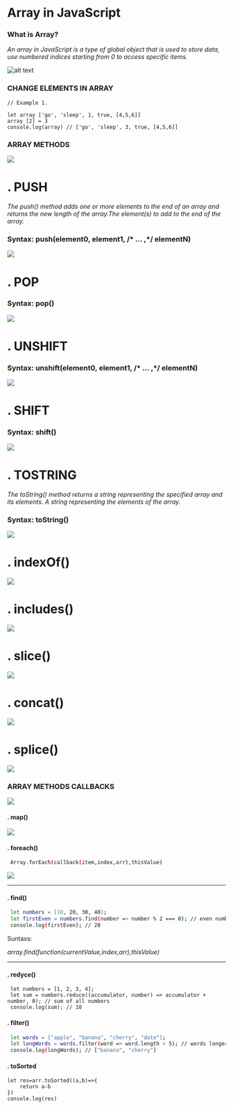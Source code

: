 # **Array** in **JavaScript** 
 ### **What is Array?**

_An array in JavaScript is a type of global object that is used to store data,  use numbered indices starting from 0 to access specific items._

![alt text](image.png)

### **CHANGE  ELEMENTS  IN  ARRAY**
```
// Example 1.

let array ['go', 'sleep', 1, true, [4,5,6]]
array [2] = 3
console.log(array) // ['go', 'sleep', 3, true, [4,5,6]]
```
### **ARRAY METHODS**
![](./photo/sfsfsfsffs.png)

# . PUSH

_The push() method adds one or more elements to the end of an array and returns the new length of the array.The element(s) to add to the end of the array._

### Syntax: push(element0, element1, /* … ,*/ elementN)

![](./photo/mar1.png)
# . POP

### Syntax: pop()
![](./photo/mar2.png)
# . UNSHIFT

### Syntax: unshift(element0, element1, /* … ,*/ elementN)
![](./photo/mar3.png)
# . SHIFT

### Syntax: shift()
![](./photo/mar4.png)
# . TOSTRING
_The toString() method returns a string representing the specified array and its elements. A string representing the elements of the array._

### Syntax: toString()
![](./photo/mar5.png)
# . indexOf()
![](./photo/mar6.png)
# . includes()
![](./photo/mar7.png)
# . slice()
![](./photo/mar8.png)
# . concat()
![](./photo/mar9.png)
# . splice()
![](./photo/mar10.png)


### **ARRAY METHODS CALLBACKS**
![](./photo/SMSMSM.png)


#### . map()

![](./photo/number1.png)

#### . foreach()
``` bash
 Array.forEach(callback(item,index,arr),thisValue)
```
![](https://pbs.twimg.com/media/GHhi3fBW8AA5SyB?format=jpg&name=small)
___
#### . find()
```bash 
 let numbers = [10, 20, 30, 40];
 let firstEven = numbers.find(number => number % 2 === 0); // even number
 console.log(firstEven); // 20
```
Suntaxs:

_array.find(function(currentValue,index,arr),thisValue)_
___
#### . redyce()



```
 let numbers = [1, 2, 3, 4];
 let sum = numbers.reduce((accumulator, number) => accumulator + number, 0); // sum of all numbers
 console.log(sum); // 10
```

#### . filter()

``` bash
 let words = ["apple", "banana", "cherry", "date"];
 let longWords = words.filter(word => word.length > 5); // words longer than 5 characters
 console.log(longWords); // ["banana", "cherry"]
```

#### . toSorted


```
let res=arr.toSorted((a,b)=>{
    return a-b
})
console.log(res)
```